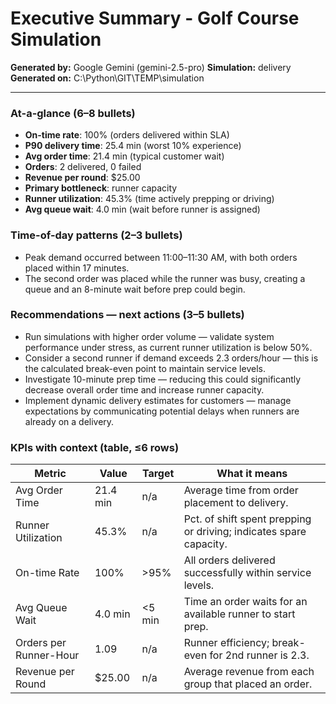 # Executive Summary - Golf Course Simulation

**Generated by:** Google Gemini (gemini-2.5-pro)
**Simulation:** delivery
**Generated on:** C:\Python\GIT\TEMP\simulation

---

### At-a-glance (6–8 bullets)
- **On-time rate**: 100% (orders delivered within SLA)
- **P90 delivery time**: 25.4 min (worst 10% experience)
- **Avg order time**: 21.4 min (typical customer wait)
- **Orders**: 2 delivered, 0 failed
- **Revenue per round**: $25.00
- **Primary bottleneck**: runner capacity
- **Runner utilization**: 45.3% (time actively prepping or driving)
- **Avg queue wait**: 4.0 min (wait before runner is assigned)

### Time-of-day patterns (2–3 bullets)
- Peak demand occurred between 11:00–11:30 AM, with both orders placed within 17 minutes.
- The second order was placed while the runner was busy, creating a queue and an 8-minute wait before prep could begin.

### Recommendations — next actions (3–5 bullets)
- Run simulations with higher order volume — validate system performance under stress, as current runner utilization is below 50%.
- Consider a second runner if demand exceeds 2.3 orders/hour — this is the calculated break-even point to maintain service levels.
- Investigate 10-minute prep time — reducing this could significantly decrease overall order time and increase runner capacity.
- Implement dynamic delivery estimates for customers — manage expectations by communicating potential delays when runners are already on a delivery.

### KPIs with context (table, ≤6 rows)
| Metric | Value | Target | What it means |
| - | - | - | - |
| Avg Order Time | 21.4 min | n/a | Average time from order placement to delivery. |
| Runner Utilization | 45.3% | n/a | Pct. of shift spent prepping or driving; indicates spare capacity. |
| On-time Rate | 100% | >95% | All orders delivered successfully within service levels. |
| Avg Queue Wait | 4.0 min | <5 min | Time an order waits for an available runner to start prep. |
| Orders per Runner-Hour | 1.09 | n/a | Runner efficiency; break-even for 2nd runner is 2.3. |
| Revenue per Round | $25.00 | n/a | Average revenue from each group that placed an order. |